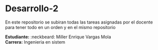 # Desarrollo-2

En este repositorio se subiran todas las tareas asignadas por el docente para tener todo en un orden y en el mismo repositorio 

**Estudiante:** :neckbeard: Miller Enrique Vargas Mola\
**Carrera:** Ingenieria en sistem